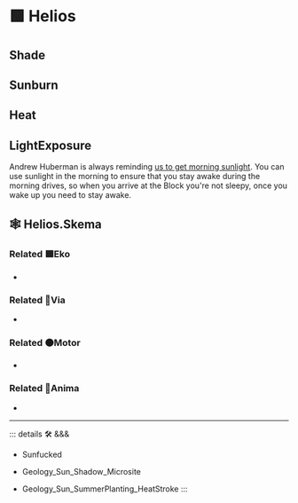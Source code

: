 # 🟩  <ekos>Helios</ekos>

## Shade

## Sunburn

## Heat

## LightExposure

Andrew Huberman is always reminding [us to get morning sunlight](https://www.hubermanlab.com/newsletter/using-light-for-health). You can use sunlight in the morning to ensure that you stay awake during the morning drives, so when you arrive at the Block you're not sleepy, once you wake up you need to stay awake.

## 🕸 Helios.Skema

### Related 🟩<ekos>Eko</ekos>

-

### Related 🔻<via>Via</via>

-

### Related 🟠<motor>Motor</motor>

-

### Related 💜<anima>Anima</anima>

-

---

<!-- =================================================== -->
<!-- =================================================== -->
<!-- =================================================== -->
<!-- =================================================== -->
<!-- =================================================== -->
::: details 🛠 <dev>&&&</dev>

- Sunfucked

- Geology_Sun_Shadow_Microsite
- Geology_Sun_SummerPlanting_HeatStroke
:::
